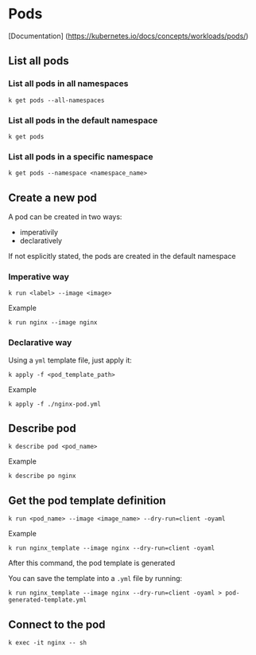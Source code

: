 # Pods

[Documentation] (https://kubernetes.io/docs/concepts/workloads/pods/)

## List all pods

### List all pods in all namespaces

```
k get pods --all-namespaces
```


### List all pods in the default namespace

```
k get pods
```

### List all pods in a specific namespace

```
k get pods --namespace <namespace_name>
```

## Create a new pod 

A pod can be created in two ways:

* imperativily
* declaratively

If not esplicitly stated, the pods are created in the default namespace

### Imperative way

```
k run <label> --image <image> 
```

Example
```
k run nginx --image nginx
```

### Declarative way

Using a `yml` template file, just apply it:

```
k apply -f <pod_template_path>
```

Example
```
k apply -f ./nginx-pod.yml
```

## Describe pod

```
k describe pod <pod_name>
```

Example
```
k describe po nginx
```

## Get the pod template definition

```
k run <pod_name> --image <image_name> --dry-run=client -oyaml
```

Example 
```
k run nginx_template --image nginx --dry-run=client -oyaml
```

After this command, the pod template is generated

You can save the template into a `.yml` file by running:

```
k run nginx_template --image nginx --dry-run=client -oyaml > pod-generated-template.yml
```

## Connect to the pod

```
k exec -it nginx -- sh
```



